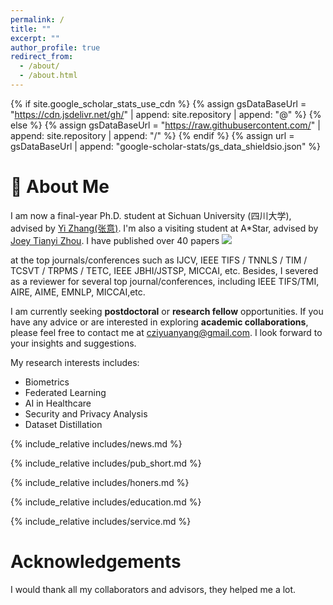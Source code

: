 ```yaml
---
permalink: /
title: ""
excerpt: ""
author_profile: true
redirect_from: 
  - /about/
  - /about.html
---
```


{% if site.google_scholar_stats_use_cdn %}
{% assign gsDataBaseUrl = "https://cdn.jsdelivr.net/gh/" | append: site.repository | append: "@" %}
{% else %}
{% assign gsDataBaseUrl = "https://raw.githubusercontent.com/" | append: site.repository | append: "/" %}
{% endif %}
{% assign url = gsDataBaseUrl | append: "google-scholar-stats/gs_data_shieldsio.json" %}

<span class='anchor' id='about-me'></span>
<!-- {% include_relative includes/intro.md %} -->
# 🐑 About Me

I am now a final-year Ph.D. student at Sichuan University (四川大学), advised by [Yi Zhang(张意)](http://deepimaging.group/).  I'm also a visiting student at A*Star, advised by [Joey Tianyi Zhou](https://joeyzhouty.github.io/). I have published over 40 papers 
<a href='https://scholar.google.com/citations?user=2vZsJskAAAAJ'><img src="https://img.shields.io/endpoint?url={{ url | url_encode }}&logo=Google%20Scholar&labelColor=f6f6f6&color=9cf&style=flat&label=citations"></a>
<!-- <a href='https://scholar.google.com/citations?user=2vZsJskAAAAJ'><img src="https://img.shields.io/endpoint?logo=Google%20Scholar&url=https%3A%2F%2Fcdn.jsdelivr.net%2Fgh%2FZi-YuanYang%2Fzi-yuanyang.github.io@google-scholar-stats%2Fgs_data_shieldsio.json&labelColor=f6f6f6&color=9cf&style=flat&label=citations"> -->
 at the top journals/conferences such as IJCV, IEEE TIFS / TNNLS / TIM / TCSVT / TRPMS / TETC, IEEE JBHI/JSTSP, MICCAI, etc. Besides, I severed as a reviewer for several top journal/conferences, including IEEE TIFS/TMI, AIRE, AIME, EMNLP, MICCAI,etc.

I am currently seeking **postdoctoral** or **research fellow** opportunities. If you have any advice or are interested in exploring **academic collaborations**, please feel free to contact me at [cziyuanyang@gmail.com](mailto:cziyuanyang@gmail.com).  I look forward to your insights and suggestions.

My research interests includes:
- Biometrics
- Federated Learning
- AI in Healthcare
- Security and Privacy Analysis
- Dataset Distillation

<span class='anchor' id='news'></span>
{% include_relative includes/news.md %}

<span class='anchor' id='publications'></span>
{% include_relative includes/pub_short.md %}

<span class='anchor' id='honors'></span>
{% include_relative includes/honers.md %}

<span class='anchor' id='education'></span>
{% include_relative includes/education.md %}

<span class='anchor' id='service'></span>
{% include_relative includes/service.md %}

<span class='anchor' id='acknowledgement'></span>

# Acknowledgements
I would thank all my collaborators and advisors, they helped me a lot.